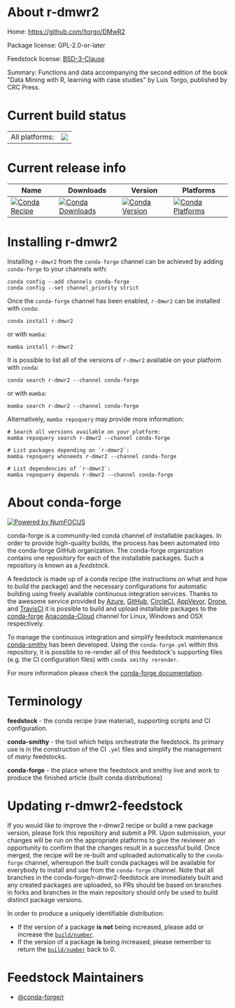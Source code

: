 About r-dmwr2
=============

Home: https://github.com/ltorgo/DMwR2

Package license: GPL-2.0-or-later

Feedstock license: [BSD-3-Clause](https://github.com/conda-forge/r-dmwr2-feedstock/blob/main/LICENSE.txt)

Summary: Functions and data accompanying the second edition of the book  "Data Mining with R, learning with case studies" by Luis Torgo, published by CRC Press.

Current build status
====================


<table><tr><td>All platforms:</td>
    <td>
      <a href="https://dev.azure.com/conda-forge/feedstock-builds/_build/latest?definitionId=12963&branchName=main">
        <img src="https://dev.azure.com/conda-forge/feedstock-builds/_apis/build/status/r-dmwr2-feedstock?branchName=main">
      </a>
    </td>
  </tr>
</table>

Current release info
====================

| Name | Downloads | Version | Platforms |
| --- | --- | --- | --- |
| [![Conda Recipe](https://img.shields.io/badge/recipe-r--dmwr2-green.svg)](https://anaconda.org/conda-forge/r-dmwr2) | [![Conda Downloads](https://img.shields.io/conda/dn/conda-forge/r-dmwr2.svg)](https://anaconda.org/conda-forge/r-dmwr2) | [![Conda Version](https://img.shields.io/conda/vn/conda-forge/r-dmwr2.svg)](https://anaconda.org/conda-forge/r-dmwr2) | [![Conda Platforms](https://img.shields.io/conda/pn/conda-forge/r-dmwr2.svg)](https://anaconda.org/conda-forge/r-dmwr2) |

Installing r-dmwr2
==================

Installing `r-dmwr2` from the `conda-forge` channel can be achieved by adding `conda-forge` to your channels with:

```
conda config --add channels conda-forge
conda config --set channel_priority strict
```

Once the `conda-forge` channel has been enabled, `r-dmwr2` can be installed with `conda`:

```
conda install r-dmwr2
```

or with `mamba`:

```
mamba install r-dmwr2
```

It is possible to list all of the versions of `r-dmwr2` available on your platform with `conda`:

```
conda search r-dmwr2 --channel conda-forge
```

or with `mamba`:

```
mamba search r-dmwr2 --channel conda-forge
```

Alternatively, `mamba repoquery` may provide more information:

```
# Search all versions available on your platform:
mamba repoquery search r-dmwr2 --channel conda-forge

# List packages depending on `r-dmwr2`:
mamba repoquery whoneeds r-dmwr2 --channel conda-forge

# List dependencies of `r-dmwr2`:
mamba repoquery depends r-dmwr2 --channel conda-forge
```


About conda-forge
=================

[![Powered by
NumFOCUS](https://img.shields.io/badge/powered%20by-NumFOCUS-orange.svg?style=flat&colorA=E1523D&colorB=007D8A)](https://numfocus.org)

conda-forge is a community-led conda channel of installable packages.
In order to provide high-quality builds, the process has been automated into the
conda-forge GitHub organization. The conda-forge organization contains one repository
for each of the installable packages. Such a repository is known as a *feedstock*.

A feedstock is made up of a conda recipe (the instructions on what and how to build
the package) and the necessary configurations for automatic building using freely
available continuous integration services. Thanks to the awesome service provided by
[Azure](https://azure.microsoft.com/en-us/services/devops/), [GitHub](https://github.com/),
[CircleCI](https://circleci.com/), [AppVeyor](https://www.appveyor.com/),
[Drone](https://cloud.drone.io/welcome), and [TravisCI](https://travis-ci.com/)
it is possible to build and upload installable packages to the
[conda-forge](https://anaconda.org/conda-forge) [Anaconda-Cloud](https://anaconda.org/)
channel for Linux, Windows and OSX respectively.

To manage the continuous integration and simplify feedstock maintenance
[conda-smithy](https://github.com/conda-forge/conda-smithy) has been developed.
Using the ``conda-forge.yml`` within this repository, it is possible to re-render all of
this feedstock's supporting files (e.g. the CI configuration files) with ``conda smithy rerender``.

For more information please check the [conda-forge documentation](https://conda-forge.org/docs/).

Terminology
===========

**feedstock** - the conda recipe (raw material), supporting scripts and CI configuration.

**conda-smithy** - the tool which helps orchestrate the feedstock.
                   Its primary use is in the construction of the CI ``.yml`` files
                   and simplify the management of *many* feedstocks.

**conda-forge** - the place where the feedstock and smithy live and work to
                  produce the finished article (built conda distributions)


Updating r-dmwr2-feedstock
==========================

If you would like to improve the r-dmwr2 recipe or build a new
package version, please fork this repository and submit a PR. Upon submission,
your changes will be run on the appropriate platforms to give the reviewer an
opportunity to confirm that the changes result in a successful build. Once
merged, the recipe will be re-built and uploaded automatically to the
`conda-forge` channel, whereupon the built conda packages will be available for
everybody to install and use from the `conda-forge` channel.
Note that all branches in the conda-forge/r-dmwr2-feedstock are
immediately built and any created packages are uploaded, so PRs should be based
on branches in forks and branches in the main repository should only be used to
build distinct package versions.

In order to produce a uniquely identifiable distribution:
 * If the version of a package **is not** being increased, please add or increase
   the [``build/number``](https://docs.conda.io/projects/conda-build/en/latest/resources/define-metadata.html#build-number-and-string).
 * If the version of a package **is** being increased, please remember to return
   the [``build/number``](https://docs.conda.io/projects/conda-build/en/latest/resources/define-metadata.html#build-number-and-string)
   back to 0.

Feedstock Maintainers
=====================

* [@conda-forge/r](https://github.com/conda-forge/r/)

